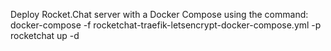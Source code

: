 Deploy Rocket.Chat server with a Docker Compose using the command:
docker-compose -f rocketchat-traefik-letsencrypt-docker-compose.yml -p rocketchat up -d
